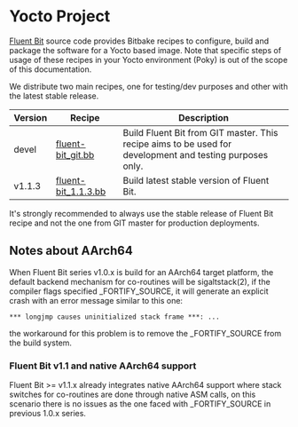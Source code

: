 # Yocto Project

[Fluent Bit](https://fluentbit.io) source code provides Bitbake recipes to configure, build and package the software for a Yocto based image. Note that specific steps of usage of these recipes in your Yocto environment (Poky) is out of the scope of this documentation.

We distribute two main recipes, one for testing/dev purposes and other with the latest stable release.

| Version | Recipe                                                       | Description                                                  |
| ------- | ------------------------------------------------------------ | ------------------------------------------------------------ |
| devel   | [fluent-bit_git.bb](https://github.com/fluent/fluent-bit/blob/master/fluent-bit_git.bb) | Build Fluent Bit from GIT master. This recipe aims to be used for development and testing purposes only. |
| v1.1.3  | [fluent-bit_1.1.3.bb](https://github.com/fluent/fluent-bit/blob/1.1/fluent-bit_1.1.3.bb) | Build latest stable version of Fluent Bit.                   |

It's strongly recommended to always use the stable release of Fluent Bit recipe and not the one from GIT master for production deployments.

## Notes about AArch64

When Fluent Bit series v1.0.x is build for an AArch64 target platform, the default backend mechanism for co-routines will be sigaltstack(2), if the compiler flags specified _FORTIFY_SOURCE, it will generate an explicit crash with an error message similar to this one:

```
*** longjmp causes uninitialized stack frame ***: ...
```

the workaround for this problem is to remove the _FORTIFY_SOURCE from the build system.

### Fluent Bit v1.1 and native AArch64 support

Fluent Bit >= v1.1.x already integrates native AArch64 support where stack switches for co-routines are done through native ASM calls, on this scenario there is no issues as the one faced with _FORTIFY_SOURCE in previous 1.0.x series.

